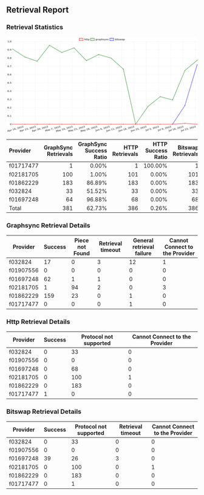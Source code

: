 ## Retrieval Report
### Retrieval Statistics
<img src="https://raw.githubusercontent.com/data-preservation-programs/filplus-checker-assets/main/filecoin-project/filecoin-plus-large-datasets/issues/1724/1690254652026.png"/>

| Provider  | GraphSync Retrievals | GraphSync Success Ratio | HTTP Retrievals | HTTP Success Ratio | Bitswap Retrievals | Bitswap Success Ratio |
| :-------- | -------------------: | ----------------------: | --------------: | -----------------: | -----------------: | --------------------: |
| f01717477 |                    1 |                   0.00% |               1 |            100.00% |                  1 |                 0.00% |
| f02181705 |                  100 |                   1.00% |             101 |              0.00% |                101 |                 0.00% |
| f01862229 |                  183 |                  86.89% |             183 |              0.00% |                183 |                 0.00% |
| f032824   |                   33 |                  51.52% |              33 |              0.00% |                 33 |                 0.00% |
| f01697248 |                   64 |                  96.88% |              68 |              0.00% |                 68 |                57.35% |
| Total     |                  381 |                  62.73% |             386 |              0.26% |                386 |                10.10% |

### Graphsync Retrieval Details
| Provider  | Success | Piece not Found | Retrieval timeout | General retrieval failure | Cannot Connect to the Provider |
| --------- | ------- | --------------- | ----------------- | ------------------------- | ------------------------------ |
| f032824   | 17      | 0               | 3                 | 12                        | 1                              |
| f01907556 | 0       | 0               | 0                 | 0                         | 0                              |
| f01697248 | 62      | 1               | 1                 | 0                         | 0                              |
| f02181705 | 1       | 94              | 2                 | 0                         | 3                              |
| f01862229 | 159     | 23              | 0                 | 1                         | 0                              |
| f01717477 | 0       | 0               | 0                 | 1                         | 0                              |

### Http Retrieval Details
| Provider  | Success | Protocol not supported | Cannot Connect to the Provider |
| --------- | ------- | ---------------------- | ------------------------------ |
| f032824   | 0       | 33                     | 0                              |
| f01907556 | 0       | 0                      | 0                              |
| f01697248 | 0       | 68                     | 0                              |
| f02181705 | 0       | 100                    | 1                              |
| f01862229 | 0       | 183                    | 0                              |
| f01717477 | 1       | 0                      | 0                              |

### Bitswap Retrieval Details
| Provider  | Success | Protocol not supported | Retrieval timeout | Cannot Connect to the Provider |
| --------- | ------- | ---------------------- | ----------------- | ------------------------------ |
| f032824   | 0       | 33                     | 0                 | 0                              |
| f01907556 | 0       | 0                      | 0                 | 0                              |
| f01697248 | 39      | 26                     | 3                 | 0                              |
| f02181705 | 0       | 100                    | 0                 | 1                              |
| f01862229 | 0       | 183                    | 0                 | 0                              |
| f01717477 | 0       | 1                      | 0                 | 0                              |
